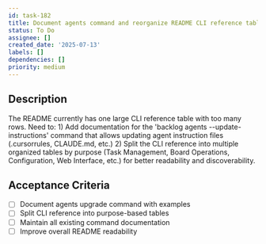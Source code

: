 ```yaml
---
id: task-182
title: Document agents command and reorganize README CLI reference tables
status: To Do
assignee: []
created_date: '2025-07-13'
labels: []
dependencies: []
priority: medium
---
```


## Description

The README currently has one large CLI reference table with too many rows. Need to: 1) Add documentation for the 'backlog agents --update-instructions' command that allows updating agent instruction files (.cursorrules, CLAUDE.md, etc.) 2) Split the CLI reference into multiple organized tables by purpose (Task Management, Board Operations, Configuration, Web Interface, etc.) for better readability and discoverability.

## Acceptance Criteria

- [ ] Document agents upgrade command with examples
- [ ] Split CLI reference into purpose-based tables
- [ ] Maintain all existing command documentation
- [ ] Improve overall README readability
